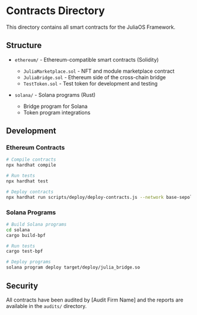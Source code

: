 # Contracts Directory

This directory contains all smart contracts for the JuliaOS Framework.

## Structure

- `ethereum/` - Ethereum-compatible smart contracts (Solidity)
  - `JuliaMarketplace.sol` - NFT and module marketplace contract
  - `JuliaBridge.sol` - Ethereum side of the cross-chain bridge
  - `TestToken.sol` - Test token for development and testing

- `solana/` - Solana programs (Rust)
  - Bridge program for Solana
  - Token program integrations

## Development

### Ethereum Contracts

```bash
# Compile contracts
npx hardhat compile

# Run tests
npx hardhat test

# Deploy contracts
npx hardhat run scripts/deploy/deploy-contracts.js --network base-sepolia
```

### Solana Programs

```bash
# Build Solana programs
cd solana
cargo build-bpf

# Run tests
cargo test-bpf

# Deploy programs
solana program deploy target/deploy/julia_bridge.so
```

## Security

All contracts have been audited by [Audit Firm Name] and the reports are available in the `audits/` directory. 